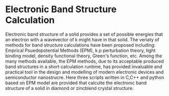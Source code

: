 # Electronic Band Structure Calculation
Electronic band structure of a solid provides a set of possible energies that an electron with a wavevector of k might have in that solid. The veriaty of methods for band structure calculations have been proposed including: Emprical Psuedopotential Methods (EPM), k.p perturbation theory, tight binding model, density functional theory, Green's function, etc. Among the many methods available, the EPM methods, due to its acceptable produced band structures in a short calculation runtime, has provided invaluable and practical tool in the design and modelling of modern electronic devices and semiconductor nanostrucre. Here three scripts written in C,C++ and python based on EPM model are provided that calculte the electronic band structure of a solid in diamond or zincblend crystal structure.   
